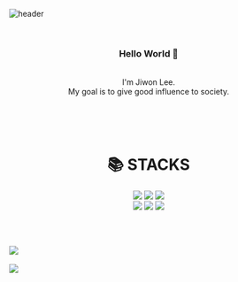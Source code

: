 ![header](https://capsule-render.vercel.app/api?type=waving&&color=gradient&height=100&section=header&fontSize=90)

<br/>
<div align=center>
<h3> Hello World 🥳 </h3><br/>
I'm Jiwon Lee.<br/>
My goal is to give good influence to society.<br/>
<br/>

</div> 
  

<br/><br/>
 
<div align=center><h1>📚 STACKS</h1></div>
 
<div align=center> 
  <img src="https://img.shields.io/badge/java-007396?style=for-the-badge&logo=java&logoColor=white"> 
  <img src="https://img.shields.io/badge/c++-00599C?style=for-the-badge&logo=c%2B%2B&logoColor=white">
  <img src="https://img.shields.io/badge/python-3776AB?style=for-the-badge&logo=python&logoColor=white"> 
  <br>
  
  <img src="https://img.shields.io/badge/mysql-4479A1?style=for-the-badge&logo=mysql&logoColor=white">
  <img src="https://img.shields.io/badge/github-181717?style=for-the-badge&logo=github&logoColor=white">
  <img src="https://img.shields.io/badge/visualstudio-5C2D91?style=for-the-badge&logo=git&logoColor=white">
  <br>
</div>

<br/><br/>

<img src="https://github-readme-stats.vercel.app/api/top-langs/?username=JiwonLee-514&layout=compact"><br><br>
<img src="https://github-readme-stats.vercel.app/api?username=JiwonLee-514&show_icons=true">

<br/>
